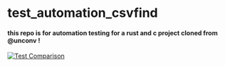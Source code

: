 # test_automation_csvfind
#### this repo is for automation testing for a rust and c project cloned from @unconv !
[![Test Comparison](https://github.com/yassinouk/test_automation_csvfind/actions/workflows/rust.yml/badge.svg)](https://github.com/yassinouk/test_automation_csvfind/actions/workflows/rust.yml)
